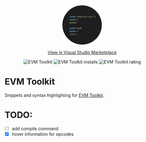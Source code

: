 <p align="center">
    <a href="https://marketplace.visualstudio.com/items?itemName=saw-mon-and-natalie.vscode-evm-toolkit">
        <img width="128" src="https://github.com/Saw-mon-and-Natalie/vscode-evm-toolkit/raw/main/images/icon.png" alt="EVM Toolkit Visual Studio Code Extension">
    </a>
</p>

<p align="center">
    <a href="https://marketplace.visualstudio.com/items?itemName=saw-mon-and-natalie.vscode-evm-toolkit">View in Visual Studio Marketplace</a>
</p>

<p align="center">
    <img src="https://vsmarketplacebadge.apphb.com/version/saw-mon-and-natalie.vscode-evm-toolkit.svg
" alt="EVM Toolkit">
    <img src="https://vsmarketplacebadge.apphb.com/installs/saw-mon-and-natalie.vscode-evm-toolkit.svg
" alt="EVM Toolkit installs">
    <img src="https://vsmarketplacebadge.apphb.com/rating-short/saw-mon-and-natalie.vscode-evm-toolkit.svg
" alt="EVM Toolkit rating">
</p>

# EVM Toolkit 

Snippets and syntax highlighting for [EVM Toolkit](https://github.com/quilt/etk).

# TODO:
- [ ] add compile command
- [x] hover information for opcodes